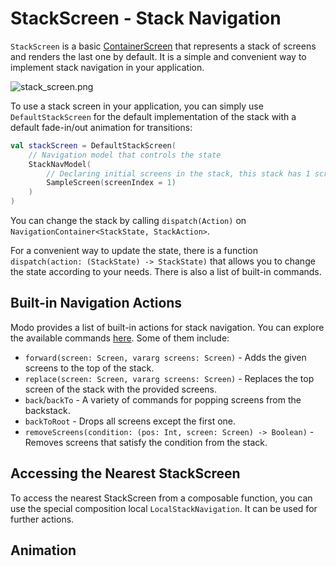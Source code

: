 # StackScreen - Stack Navigation

`StackScreen` is a basic [ContainerScreen](Core-concepts.md#container-screen) that represents a stack of screens and renders the last one by default.
It is a simple and convenient way to implement stack navigation in your application.

![stack_screen.png](stack_screen.png)

To use a stack screen in your application, you can simply use `DefaultStackScreen` for the default implementation of the stack with a default
fade-in/out animation for transitions:

```kotlin
val stackScreen = DefaultStackScreen(
    // Navigation model that controls the state
    StackNavModel(
        // Declaring initial screens in the stack, this stack has 1 screen
        SampleScreen(screenIndex = 1)
    )
)
```

You can change the stack by calling `dispatch(Action)` on `NavigationContainer<StackState, StackAction>`.

For a convenient way to update the state, there is a function `dispatch(action: (StackState) -> StackState)` that allows you to change the state
according to your needs. There is also a list of built-in commands.

## Built-in Navigation Actions

Modo provides a list of built-in actions for stack navigation. You can explore the available
commands [here](%github_code_url%modo-compose/src/main/java/com/github/terrakok/modo/stack/StackActions.kt). Some of them include:

* `forward(screen: Screen, vararg screens: Screen)` - Adds the given screens to the top of the stack.
* `replace(screen: Screen, vararg screens: Screen)` - Replaces the top screen of the stack with the provided screens.
* `back`/`backTo` - A variety of commands for popping screens from the backstack.
* `backToRoot` - Drops all screens except the first one.
* `removeScreens(condition: (pos: Int, screen: Screen) -> Boolean)` - Removes screens that satisfy the condition from the stack.

## Accessing the Nearest StackScreen

To access the nearest StackScreen from a composable function, you can use the special composition local `LocalStackNavigation`. It can be used for
further actions.

## Animation

<include from="snippets.topic" element-id="under_develop_note"/>
